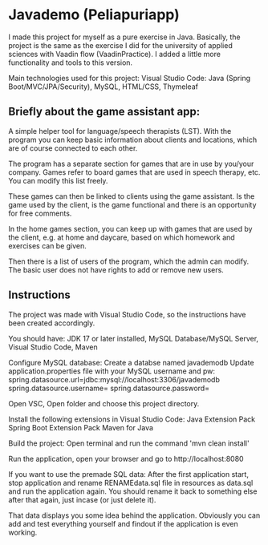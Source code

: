 # Javademo (Peliapuriapp)

I made this project for myself as a pure exercise in Java.
Basically, the project is the same as the exercise I did for the university of applied sciences with Vaadin flow (VaadinPractice). I added a little more functionality and tools to this version.

Main technologies used for this project:
Visual Studio Code:
Java (Spring Boot/MVC/JPA/Security), MySQL, HTML/CSS, Thymeleaf

## Briefly about the game assistant app:

A simple helper tool for language/speech therapists (LST). With the program you can keep basic information about clients and locations, which are of course connected to each other.

The program has a separate section for games that are in use by you/your company. Games refer to board games that are used in speech therapy, etc. You can modify this list freely.

These games can then be linked to clients using the game assistant. Is the game used by the client, is the game functional and there is an opportunity for free comments.

In the home games section, you can keep up with games that are used by the client, e.g. at home and daycare, based on which homework and exercises can be given.

Then there is a list of users of the program, which the admin can modify. The basic user does not have rights to add or remove new users.

## Instructions

The project was made with Visual Studio Code, so the instructions have been created accordingly.

You should have:
JDK 17 or later installed, MySQL Database/MySQL Server, Visual Studio Code, Maven

Configure MySQL database:
Create a databse named javademodb
Update application.properties file with your MySQL username and pw:
spring.datasource.url=jdbc:mysql://localhost:3306/javademodb
spring.datasource.username=<your-username>
spring.datasource.password=<your-password>

Open VSC, Open folder and choose this project directory.

Install the following extensions in Visual Studio Code:
Java Extension Pack
Spring Boot Extension Pack
Maven for Java

Build the project:
Open terminal and run the command 'mvn clean install'

Run the application, open your browser and go to http://localhost:8080

If you want to use the premade SQL data:
After the first application start, stop application and rename RENAMEdata.sql file in resources as data.sql and run the application again.
You should rename it back to something else after that again, just incase (or just delete it).

That data displays you some idea behind the application.
Obviously you can add and test everything yourself and findout if the application is even working.

